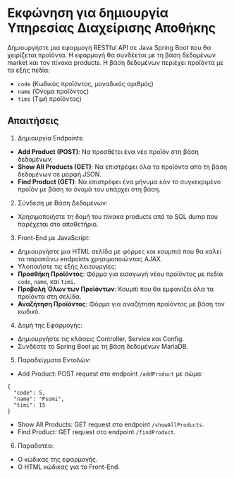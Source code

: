 # Εκφώνηση για δημιουργία Υπηρεσίας Διαχείρισης Αποθήκης

Δημιουργήστε μια εφαρμογή RESTful API σε Java Spring Boot που θα χειρίζεται προϊόντα. Η εφαρμογή θα συνδέεται με τη βάση δεδομένων market και τον πίνακα products. Η βάση δεδομένων περιέχει προϊόντα με τα εξής πεδία:

- `code` (Κωδικός προϊόντος, μοναδικός αριθμός)   
- `name` (Όνομα προϊόντος)   
- `timi` (Τιμή προϊόντος)   

## Απαιτήσεις

1. Δημιουργία Endpoints:

- **Add Product (POST)**: Να προσθέτει ένα νέο προϊόν στη βάση δεδομένων.   
- **Show All Products (GET)**: Να επιστρέφει όλα τα προϊόντα από τη βάση δεδομένων σε μορφή JSON.   
- **Find Product (GET)**: Να επιστρέφει ένα μήνυμα εάν το συγκεκριμένο προϊόν με βάση το όνομά του υπάρχει στη βάση.   

2. Σύνδεση με Βάση Δεδομένων:

- Χρησιμοποιήστε τη δομή του πίνακα products από το SQL dump που παρέχεται στο αποθετήριο.

3. Front-End με JavaScript:

- Δημιουργήστε μια HTML σελίδα με φόρμες και κουμπιά που θα καλεί τα παραπάνω endpoints χρησιμοποιώντας AJAX.   
- Υλοποιήστε τις εξής λειτουργίες:   
 - **Προσθήκη Προϊόντος**: Φόρμα για εισαγωγή νέου προϊόντος με πεδία `code`, `name`, και `timi`.   
 - **Προβολή Όλων των Προϊόντων**: Κουμπί που θα εμφανίζει όλα τα προϊόντα στη σελίδα.   
 - **Αναζήτηση Προϊόντος**: Φόρμα για αναζήτηση προϊόντος με βάση τον κωδικό.   

4. Δομή της Εφαρμογής:

- Δημιουργήστε τις κλάσεις Controller, Service και Config.   
- Συνδέστε το Spring Boot με τη βάση δεδομένων MariaDB.   

5. Παραδείγματα Εντολών:

  - Add Product: POST request στο endpoint `/addProduct` με σώμα:
  
```
{
  "code": 5,
  "name": "Psomi",
  "timi": 15
}
```

  - Show All Products: GET request στο endpoint `/showAllProducts`.   
  - Find Product: GET request στο endpoint `/findProduct`.   

6. Παραδοτέα:

 - Ο κώδικας της εφαρμογής.
 - Ο HTML κώδικας για το Front-End.
